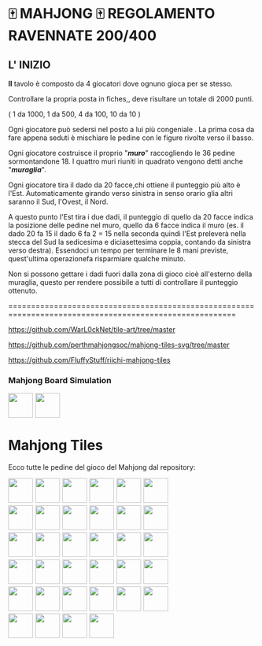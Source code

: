 # :mahjong: MAHJONG :mahjong: REGOLAMENTO RAVENNATE 200/400

## L' INIZIO

**Il** tavolo è composto da 4 giocatori dove ognuno gioca per se stesso.

Controllare la propria posta in fiches,, deve risultare un totale di 2000 punti.

( 1 da 1000, 1 da 500, 4 da 100, 10 da 10 )

Ogni giocatore può sedersi nel posto a lui più congeniale . La prima cosa da fare appena seduti è mischiare le pedine con le figure rivolte verso il basso.

Ogni giocatore costruisce il proprio "__*muro*__" raccogliendo le 36 pedine sormontandone 18. I quattro muri riuniti in quadrato vengono detti anche "__*muraglia*__".

Ogni giocatore tira il dado da 20 facce,chi ottiene il punteggio più alto è l'Est. Automaticamente girando verso sinistra in senso orario glia altri saranno il Sud, l'Ovest, il Nord.

A questo punto l'Est tira i due dadi, il punteggio di quello da 20 facce indica la posizione delle pedine nel muro, quello da 6 facce indica il muro (es. il dado 20 fa 15 il dado 6 fa 2 = 15 nella seconda quindi l'Est preleverà nella stecca del Sud la sedicesima e diciasettesima coppia, contando da sinistra verso destra). Essendoci un tempo per terminare le 8 mani previste, quest'ultima operazionefa risparmiare qualche minuto.

Non si possono gettare i dadi fuori dalla zona di gioco cioè all'esterno della muraglia, questo per rendere possibile a tutti di controllare il punteggio ottenuto.


========================================================================================================

https://github.com/WarL0ckNet/tile-art/tree/master

https://github.com/perthmahjongsoc/mahjong-tiles-svg/tree/master

https://github.com/FluffyStuff/riichi-mahjong-tiles


### Mahjong Board Simulation

<div style="display: grid; grid-template-columns: repeat(6, 50px); gap: 5px; text-align: center;">
  <img src="https://github.com/WarL0ckNet/tile-art/blob/master/simple_tiles/5pin.svg" width="50" />
  <img src="https://raw.githubusercontent.com/WarL0ckNet/tile-art/refs/heads/master/simple_tiles/1pin.svg" width="50" />
</div>


# Mahjong Tiles

Ecco tutte le pedine del gioco del Mahjong dal repository:

<div style="display: grid; grid-template-columns: repeat(6, 50px); gap: 5px; text-align: center;">
  <img src="https://raw.githubusercontent.com/WarL0ckNet/tile-art/master/simple_tiles/1pin.svg" width="50" />
  <img src="https://raw.githubusercontent.com/WarL0ckNet/tile-art/master/simple_tiles/2pin.svg" width="50" />
  <img src="https://raw.githubusercontent.com/WarL0ckNet/tile-art/master/simple_tiles/3pin.svg" width="50" />
  <img src="https://raw.githubusercontent.com/WarL0ckNet/tile-art/master/simple_tiles/4pin.svg" width="50" />
  <img src="https://raw.githubusercontent.com/WarL0ckNet/tile-art/master/simple_tiles/5pin.svg" width="50" />
  <img src="https://raw.githubusercontent.com/WarL0ckNet/tile-art/master/simple_tiles/6pin.svg" width="50" />
  <img src="https://raw.githubusercontent.com/WarL0ckNet/tile-art/master/simple_tiles/7pin.svg" width="50" />
  <img src="https://raw.githubusercontent.com/WarL0ckNet/tile-art/master/simple_tiles/8pin.svg" width="50" />
  <img src="https://raw.githubusercontent.com/WarL0ckNet/tile-art/master/simple_tiles/9pin.svg" width="50" />
  <img src="https://raw.githubusercontent.com/WarL0ckNet/tile-art/master/simple_tiles/1sou.svg" width="50" />
  <img src="https://raw.githubusercontent.com/WarL0ckNet/tile-art/master/simple_tiles/2sou.svg" width="50" />
  <img src="https://raw.githubusercontent.com/WarL0ckNet/tile-art/master/simple_tiles/3sou.svg" width="50" />
  <img src="https://raw.githubusercontent.com/WarL0ckNet/tile-art/master/simple_tiles/4sou.svg" width="50" />
  <img src="https://raw.githubusercontent.com/WarL0ckNet/tile-art/master/simple_tiles/5sou.svg" width="50" />
  <img src="https://raw.githubusercontent.com/WarL0ckNet/tile-art/master/simple_tiles/6sou.svg" width="50" />
  <img src="https://raw.githubusercontent.com/WarL0ckNet/tile-art/master/simple_tiles/7sou.svg" width="50" />
  <img src="https://raw.githubusercontent.com/WarL0ckNet/tile-art/master/simple_tiles/8sou.svg" width="50" />
  <img src="https://raw.githubusercontent.com/WarL0ckNet/tile-art/master/simple_tiles/9sou.svg" width="50" />
  <img src="https://raw.githubusercontent.com/WarL0ckNet/tile-art/master/simple_tiles/1man.svg" width="50" />
  <img src="https://raw.githubusercontent.com/WarL0ckNet/tile-art/master/simple_tiles/2man.svg" width="50" />
  <img src="https://raw.githubusercontent.com/WarL0ckNet/tile-art/master/simple_tiles/3man.svg" width="50" />
  <img src="https://raw.githubusercontent.com/WarL0ckNet/tile-art/master/simple_tiles/4man.svg" width="50" />
  <img src="https://raw.githubusercontent.com/WarL0ckNet/tile-art/master/simple_tiles/5man.svg" width="50" />
  <img src="https://raw.githubusercontent.com/WarL0ckNet/tile-art/master/simple_tiles/6man.svg" width="50" />
  <img src="https://raw.githubusercontent.com/WarL0ckNet/tile-art/master/simple_tiles/7man.svg" width="50" />
  <img src="https://raw.githubusercontent.com/WarL0ckNet/tile-art/master/simple_tiles/8man.svg" width="50" />
  <img src="https://raw.githubusercontent.com/WarL0ckNet/tile-art/master/simple_tiles/9man.svg" width="50" />
  <img src="https://raw.githubusercontent.com/WarL0ckNet/tile-art/master/simple_tiles/red_dragon.svg" width="50" />
  <img src="https://raw.githubusercontent.com/WarL0ckNet/tile-art/master/simple_tiles/green_dragon.svg" width="50" />
  <img src="https://raw.githubusercontent.com/WarL0ckNet/tile-art/master/simple_tiles/white_dragon.svg" width="50" />
  <img src="https://raw.githubusercontent.com/WarL0ckNet/tile-art/master/simple_tiles/east_wind.svg" width="50" />
  <img src="https://raw.githubusercontent.com/WarL0ckNet/tile-art/master/simple_tiles/south_wind.svg" width="50" />
  <img src="https://raw.githubusercontent.com/WarL0ckNet/tile-art/master/simple_tiles/west_wind.svg" width="50" />
  <img src="https://raw.githubusercontent.com/WarL0ckNet/tile-art/master/simple_tiles/north_wind.svg" width="50" />
</div>
